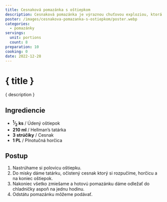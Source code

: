 ```yaml
---
title: Cesnaková pomazánka s oštiepkom
description: Cesnaková pomazánka je výraznou chuťovou exploziou, ktorá vás okúzli svojou intenzívnou cesnakovou arómou a krémovou konzistenciou.
poster: /images/cesnakova-pomazanka-s-ostiepkom/poster.webp
categories:
  - pomazánky
servings:
  unit: portions
  count: 8
preparation: 10
cooking: 0
date: 2022-12-28
---
```


# { title }

{ description }

## Ingrediencie

- **<sup>1</sup>&frasl;<sub>2</sub> ks** / Údený oštiepok
- **210 ml** / Hellman’s tatárka
- **3 strúčiky** / Cesnak
- **1 PL** / Plnotučná horčica

## Postup

1. Nastrúhame si polovicu oštiepku.
2. Do misky dáme tatárku, očistený cesnak ktorý si rozpučíme, horčicu a na koniec oštiepok.
3. Nakoniec všetko zmiešame a hotovú pomazánku dáme odležať do chladničky aspoň na jednu hodinu.
4. Odstátu pomazánku môžeme podávať.
